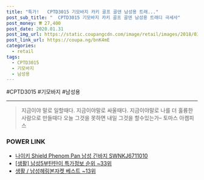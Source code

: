 ```yaml
--- 
title: "특가!   CPTD3015 기모바지 카키 골프 골덴 남성용 트래..." 
post_sub_title: "  CPTD3015 기모바지 카키 골프 골덴 남성용 트래디 극세사" 
post_money: ₩ 27,400 
post_date: 2020.01.31 
post_img_url: https://static.coupangcdn.com/image/retail/images/2018/03/06/17/4/803e689d-2fe4-4c19-8595-a60b3819087c.jpg 
post_link_url: https://coupa.ng/bnK4mE 
categories: 
  - retail 
tags: 
  - CPTD3015 
  - 기모바지 
  - 남성용 
--- 
```

  #CPTD3015 #기모바지 #남성용 
<hr> 

> 지금이야 말로 일할때다. 지금이야말로 싸울때다. 지금이야말로 나를 더 훌륭한 사람으로 만들때다 오늘 그것을 못하면 내일 그것을 할수있는가–  토마스 아켐피스 


### POWER LINK

* <a href="https://blog.naver.com/santokki14/221784209657" target="_blank">나이키 Shield Phenom Pan 남성 긴바지 SWNKJ6711010</a>
* <a href="https://blog.naver.com/sakai111/221782500361" target="_blank"> [생활] 남성5부탄탄이 특가정보 순위 ~33위</a>
* <a href="https://blog.naver.com/santokki14/221777407110" target="_blank">생활 / 남성헤링본자켓 베스트 ~13위</a>
